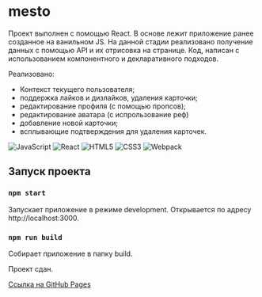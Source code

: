 # mesto

Проект выполнен с помощью React. 
В основе лежит приложение ранее созданное на ванильном JS. На данной стадии реализовано получение данных с помощью API и их отрисовка на странице.
Код, написан с использованием компонентного и декларативного подходов.

Реализовано:
- Контекст текущего пользователя;
- поддержка лайков и дизлайков, удаления карточки;
- редактирование профиля (с помощью пропсов);
- редактирование аватара (с испрользование реф)
- добавление новой карточки;
- всплывающие подтверждения для удаления карточек.

![JavaScript](https://img.shields.io/badge/javascript-%23323330.svg?style=for-the-badge&logo=javascript&logoColor=%23F7DF1E) ![React](https://img.shields.io/badge/react-%2320232a.svg?style=for-the-badge&logo=react&logoColor=%2361DAFB) ![HTML5](https://img.shields.io/badge/html5-%23E34F26.svg?style=for-the-badge&logo=html5&logoColor=white) ![CSS3](https://img.shields.io/badge/css3-%231572B6.svg?style=for-the-badge&logo=css3&logoColor=white) ![Webpack](https://img.shields.io/badge/webpack-%238DD6F9.svg?style=for-the-badge&logo=webpack&logoColor=black) 

## Запуск проекта

### `npm start`
Запускает приложение в режиме development. Открывается по адресу http://localhost:3000.

### `npm run build`
Собирает приложение в папку build.

Проект сдан.

[Ссылка на GitHub Pages](https://antonovkae.github.io/mesto-react/)
